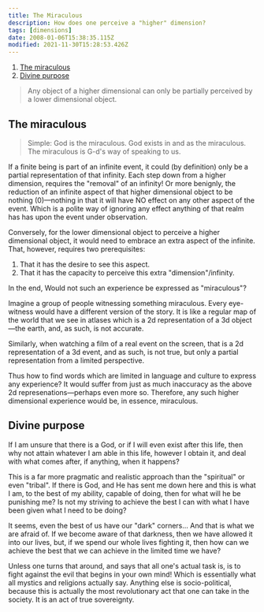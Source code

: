 ```yaml
---
title: The Miraculous
description: How does one perceive a "higher" dimension?
tags: [dimensions]
date: 2008-01-06T15:38:35.115Z
modified: 2021-11-30T15:28:53.426Z
---
```


1. [The miraculous](#the-miraculous)
2. [Divine purpose](#divine-purpose)

> Any object of a higher dimensional can only be partially perceived by a lower dimensional object.

## The miraculous

> Simple: God is the miraculous. God exists in and as the miraculous. The miraculous is G-d's way of speaking to us.

If a finite being is part of an infinite event, it could (by definition) only be a partial representation of that infinity. Each step down from a higher dimension, requires the "removal" of an infinity! Or more benignly, the reduction of an infinite aspect of that higher dimensional object to be nothing (0)&mdash;nothing in that it will have NO effect on any other aspect of the event. Which is a polite way of ignoring any effect anything of that realm has has upon the event under observation.

Conversely, for the lower dimensional object to perceive a higher dimensional object, it would need to embrace an extra aspect of the infinite. That, however, requires two prerequisites:

1. That it has the desire to see this aspect.
2. That it has the capacity to perceive this extra "dimension"/infinity.

In the end, Would not such an experience be expressed as "miraculous"?

Imagine a group of people witnessing something miraculous. Every eye-witness would have a different version of the story. It is like a regular map of the world that we see in atlases which is a 2d representation of a 3d object&mdash;the earth, and, as such, is not accurate.

Similarly, when watching a film of a real event on the screen, that is a 2d representation of a 3d event, and as such, is not true, but only a partial representation from a limited perspective.

Thus how to find words which are limited in language and culture to express any experience? It would suffer from just as much inaccuracy as the above 2d represenations&mdash;perhaps even more so. Therefore, any such higher dimensional experience would be, in essence, miraculous.

## Divine purpose

If I am unsure that there is a God, or if I will even exist after this life, then why not attain whatever I am able in this life, however I obtain it, and deal with what comes after, if anything, when it happens?

This is a far more pragmatic and realistic approach than the "spiritual" or even "tribal". If there is God, and He has sent me down here and this is what I am, to the best of my ability, capable of doing, then for what will he be punishing me? Is not my striving to achieve the best I can with what I have been given what I need to be doing?

It seems, even the best of us have our "dark" corners... And that is what we are afraid of. If we become aware of that darkness, then we have allowed it into our lives, but, if we spend our whole lives fighting it, then how can we achieve the best that we can achieve in the limited time we have?

Unless one turns that around, and says that all one's actual task is, is to fight against the evil that begins in your own mind!
Which is essentially what all mystics and religions actually say. Anything else is socio-political, because this is actually the most revolutionary act that one can take in the society. It is an act of true sovereignty.

